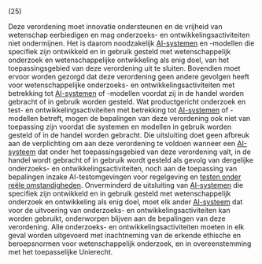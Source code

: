 (25)

Deze verordening moet innovatie ondersteunen en de vrijheid van wetenschap eerbiedigen en mag onderzoeks- en ontwikkelingsactiviteiten niet ondermijnen. Het is daarom noodzakelijk [AI-systemen](a3.md#^ai-systeem) en -modellen die specifiek zijn ontwikkeld en in gebruik gesteld met wetenschappelijk onderzoek en wetenschappelijke ontwikkeling als enig doel, van het toepassingsgebied van deze verordening uit te sluiten. Bovendien moet ervoor worden gezorgd dat deze verordening geen andere gevolgen heeft voor wetenschappelijke onderzoeks- en ontwikkelingsactiviteiten met betrekking tot [AI-systemen](a3.md#^ai-systeem) of -modellen voordat zij in de handel worden gebracht of in gebruik worden gesteld. Wat productgericht onderzoek en test- en ontwikkelingsactiviteiten met betrekking tot [AI-systemen](a3.md#^ai-systeem) of -modellen betreft, mogen de bepalingen van deze verordening ook niet van toepassing zijn voordat die systemen en modellen in gebruik worden gesteld of in de handel worden gebracht. Die uitsluiting doet geen afbreuk aan de verplichting om aan deze verordening te voldoen wanneer een [AI-systeem](a3.md#^ai-systeem) dat onder het toepassingsgebied van deze verordening valt, in de handel wordt gebracht of in gebruik wordt gesteld als gevolg van dergelijke onderzoeks- en ontwikkelingsactiviteiten, noch aan de toepassing van bepalingen inzake AI-testomgevingen voor regelgeving en [testen onder reële omstandigheden](a3.md#^testreel). Onverminderd de uitsluiting van [AI-systemen](a3.md#^ai-systeem) die specifiek zijn ontwikkeld en in gebruik gesteld met wetenschappelijk onderzoek en ontwikkeling als enig doel, moet elk ander [AI-systeem](a3.md#^ai-systeem) dat voor de uitvoering van onderzoeks- en ontwikkelingsactiviteiten kan worden gebruikt, onderworpen blijven aan de bepalingen van deze verordening. Alle onderzoeks- en ontwikkelingsactiviteiten moeten in elk geval worden uitgevoerd met inachtneming van de erkende ethische en beroepsnormen voor wetenschappelijk onderzoek, en in overeenstemming met het toepasselijke Unierecht.
